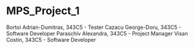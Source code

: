 # MPS_Project_1

Bortoi Adrian-Dumitras, 343C5 - Tester
Cazacu George-Doru, 343C5 - Software Developer
Paraschiv Alexandra, 343C5 - Project Manager
Visan Costin, 343C5 - Software Developer
